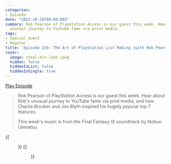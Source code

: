 ```yaml
---
categories:
- Episode
date: "2023-10-20T09:00:00Z"
summary: Rob Pearson of PlayStation Access is our guest this week. Hear about Rob's
  unusual journey to YouTube fame via print media.
tags:
- Special Guest
- Regular
title: 'Episode 150: The Art of PlayStation List Making (with Rob Pearson)'
cover: 
  image: steal-his-look.jpeg
  hidden: false
  hiddenInList: false
  hiddenInSingle: true
---
```


[Play Episode](https://www.patreon.com/posts/episode-150-art-91305809)
> Rob Pearson of PlayStation Access is our guest this week. Hear about Rob's unusual journey to YouTube fame via print media, and how Charlie Brooker and Jon Blyth inspired his hugely popular top 7 features.
>
> This week's music is from the Final Fantasy IX soundtrack by Nobuo Uematsu.

{{<figure 
    src="steal-his-look.jpeg" 
    alt="Steal His Look" >}}
{{<figure 
    src="mash-potato.jpeg" 
    alt="Mash Potato" >}}
